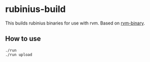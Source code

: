 # rubinius-build

This builds rubinius binaries for use with rvm. Based on [rvm-binary](https://github.com/rvm/rvm-binary).

## How to use

```
./run
./run upload
```

